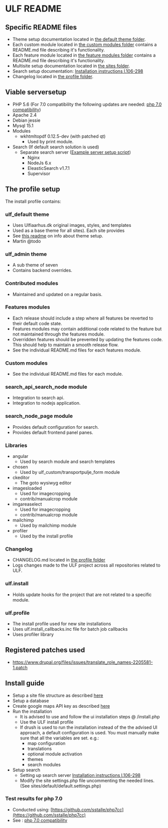 # ULF README

## Specific README files
- Theme setup documentation located in [the default theme folder](https://github.com/uddannelse-laering-forloeb/ulf/blob/master/profiles/ulf/themes/ulf_default/README.md).
- Each custom module located in [the custom modules folder](https://github.com/uddannelse-laering-forloeb/ulf/tree/master/profiles/ulf/modules/ulf_custom) contains a README.md file describing it's functionality.
- Each feature module located in [the feature modules folder](https://github.com/uddannelse-laering-forloeb/ulf/tree/master/profiles/ulf/modules/features) contains a README.md file describing it's functionality.
- Multisite setup documentation located in [the sites folder](https://github.com/uddannelse-laering-forloeb/ulf/tree/feature/profile-update/sites).
- Search setup documentation: [Installation instructions l.106-298](https://github.com/os2display/docs/blob/master/installation/prepare_server.sh#L106)
- Changelog located in [the profile folder](https://github.com/uddannelse-laering-forloeb/ulf/tree/master/profiles/ulf/CHANGELOG.md).

## Viable serversetup
- PHP 5.6 (For 7.0 compatibility the following updates are needed: [php 7.0 compatibility](https://github.com/uddannelse-laering-forloeb/ulf/blob/master/profiles/ulf/php7-0-test.json))
- Apache 2.4
- Debian jessie
- Mysql 15.1
- Modules
  - wkhtmltopdf 0.12.5-dev (with patched qt)
    - Used by print module.
- Search (If default search solution is used)
  - Separate search server ([Example server setup script](https://github.com/os2display/docs/blob/master/installation/prepare_server.sh))
    - Nginx
    - NodeJs 6.x
    - EleasticSearch v1.7.1
    - Supervisor

## The profile setup
The install profile contains:

### ulf_default theme
- Uses Ulfiaarhus.dk original images, styles, and templates
- Used as a base theme for all sites). Each site provides
- See [this readme](https://github.com/uddannelse-laering-forloeb/ulf/blob/master/profiles/ulf/themes/ulf_default/README.md) on info about theme setup.
- Martin @todo

### ulf_admin theme
- A sub theme of seven
- Contains backend overrides.

### Contributed modules
- Maintained and updated on a regular basis.

### Features modules
- Each release should include a step where all features be reverted to their default code state.
- Features modules may contain additional code related to the feature but not maintained through the features module.
- Overridden features should be prevented by updating the features code. This should help to maintain a smooth release flow.
- See the individual README.md files for each features module.

### Custom modules
- See the individual README.md files for each module.

### search_api_search_node module
- Integration to search api.
- Integration to nodejs application.

### search_node_page module
- Provides default configuration for search.
- Provides default frontend panel panes.

### Libraries
- angular
  - Used by search module and search templates
- chosen
  - Used by ulf_custom/transportpulje_form module
- ckeditor
  - The goto wysiwyg editor
- imagesloaded
  - Used for imagecropping
  - contrib/manualcrop module
- imgareaselect
  - Used for imagecropping
  - contrib/manualcrop module
- mailchimp
  - Used by mailchimp module
- profiler
  - Used by the install profile

### Changelog
- CHANGELOG.md located in [the profile folder](https://github.com/uddannelse-laering-forloeb/ulf/tree/master/profiles/ulf/CHANGELOG.md)
- Logs changes made to the ULF project across all repositories related to ULF.

### ulf.install
- Holds update hooks for the project that are not related to a specific module.

### ulf.profile
- The install profile used for new site installations
- Uses ulf.install_callbacks.inc file for batch job callbacks
- Uses profiler library

## Registered patches used
* https://www.drupal.org/files/issues/translate_role_names-2205581-1.patch

## Install guide
- Setup a site file structure as described [here](https://github.com/uddannelse-laering-forloeb/ulf/blob/master/sites/README.md)
- Setup a database
- Create google maps API key as described [here](https://developers.google.com/maps/documentation/javascript/get-api-key)
- Run the installation
  - It is advised to use and follow the ui installation steps @ /install.php
  - Use the ULF install profile
  - If drush is used to run the installation instead of the the advised UI approach, a default configuration is used. You must manually make sure that all the variables are set.
  e.g.:
    - map configuration
    - translations
    - optional module activation
    - themes
    - search modules
- Setup search
  - Setting up search server [Installation instructions l.106-298](https://github.com/os2display/docs/blob/master/installation/prepare_server.sh#L106)
  - Modify the site settings.php file uncommenting the needed lines. (See sites/default/default.settings.php)

### Test results for php 7.0
* Conducted using: [https://github.com/sstalle/php7cc](https://github.com/sstalle/php7cc)
* See : [php 7.0 compatibility](https://github.com/uddannelse-laering-forloeb/ulf/blob/master/profiles/ulf/php7-0-test.json)
